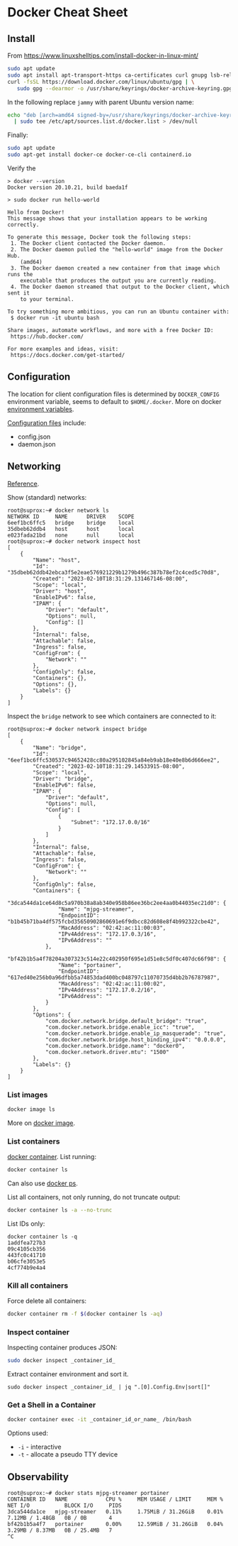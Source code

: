 # Docker Cheat Sheet

## Install

From  https://www.linuxshelltips.com/install-docker-in-linux-mint/

```sh
sudo apt update
sudo apt install apt-transport-https ca-certificates curl gnupg lsb-release -y
curl -fsSL https://download.docker.com/linux/ubuntu/gpg | \
   sudo gpg --dearmor -o /usr/share/keyrings/docker-archive-keyring.gpg
```

In the following replace `jammy` with parent Ubuntu version name:
```sh
echo "deb [arch=amd64 signed-by=/usr/share/keyrings/docker-archive-keyring.gpg] https://download.docker.com/linux/ubuntu jammy stable" \
  | sudo tee /etc/apt/sources.list.d/docker.list > /dev/null
```

Finally:
```sh
sudo apt update
sudo apt-get install docker-ce docker-ce-cli containerd.io
```

Verify the
```console
> docker --version
Docker version 20.10.21, build baeda1f

> sudo docker run hello-world

Hello from Docker!
This message shows that your installation appears to be working correctly.

To generate this message, Docker took the following steps:
 1. The Docker client contacted the Docker daemon.
 2. The Docker daemon pulled the "hello-world" image from the Docker Hub.
    (amd64)
 3. The Docker daemon created a new container from that image which runs the
    executable that produces the output you are currently reading.
 4. The Docker daemon streamed that output to the Docker client, which sent it
    to your terminal.

To try something more ambitious, you can run an Ubuntu container with:
 $ docker run -it ubuntu bash

Share images, automate workflows, and more with a free Docker ID:
 https://hub.docker.com/

For more examples and ideas, visit:
 https://docs.docker.com/get-started/

```
## Configuration

The location for client configuration files is determined by `DOCKER_CONFIG`
environment variable, seems to default to `$HOME/.docker`. More on docker
[environment variables](https://docs.docker.com/engine/reference/commandline/cli/#environment-variables).

[Configuration files](https://docs.docker.com/engine/reference/commandline/cli/#configuration-files)
include:

* config.json
* daemon.json

## Networking

[Reference](https://docs.docker.com/network/).

Show (standard) networks:

```console
root@suprox:~# docker network ls
NETWORK ID     NAME      DRIVER    SCOPE
6eef1bc6ffc5   bridge    bridge    local
35dbeb62ddb4   host      host      local
e023fada21bd   none      null      local
root@suprox:~# docker network inspect host
[
    {
        "Name": "host",
        "Id": "35dbeb62ddb42ebca3f5e2eae576921229b1279b496c387b78ef2c4ced5c70d8",
        "Created": "2023-02-10T18:31:29.131467146-08:00",
        "Scope": "local",
        "Driver": "host",
        "EnableIPv6": false,
        "IPAM": {
            "Driver": "default",
            "Options": null,
            "Config": []
        },
        "Internal": false,
        "Attachable": false,
        "Ingress": false,
        "ConfigFrom": {
            "Network": ""
        },
        "ConfigOnly": false,
        "Containers": {},
        "Options": {},
        "Labels": {}
    }
]
```

Inspect the `bridge` network to see which containers are connected to it:
```
root@suprox:~# docker network inspect bridge
[
    {
        "Name": "bridge",
        "Id": "6eef1bc6ffc530537c94652428cc80a295102845a84eb9ab18e40e8b6d666ee2",
        "Created": "2023-02-10T18:31:29.14533915-08:00",
        "Scope": "local",
        "Driver": "bridge",
        "EnableIPv6": false,
        "IPAM": {
            "Driver": "default",
            "Options": null,
            "Config": [
                {
                    "Subnet": "172.17.0.0/16"
                }
            ]
        },
        "Internal": false,
        "Attachable": false,
        "Ingress": false,
        "ConfigFrom": {
            "Network": ""
        },
        "ConfigOnly": false,
        "Containers": {
            "3dca544da1ce64d8c5a970b38a8ab340e958b86ee36bc2ee4aa0b44035ec21d0": {
                "Name": "mjpg-streamer",
                "EndpointID": "b1b45b71ba4df575fcbd35650902860691e6f9dbcc82d608e8f4b992322cbe42",
                "MacAddress": "02:42:ac:11:00:03",
                "IPv4Address": "172.17.0.3/16",
                "IPv6Address": ""
            },
            "bf42b1b5a4f78204a307323c514e22c402950f695e1d51e8c5df0c407dc66f98": {
                "Name": "portainer",
                "EndpointID": "617ed40e256b0a96dfbb5a74853dad400bc048797c11070735d4bb2b76787987",
                "MacAddress": "02:42:ac:11:00:02",
                "IPv4Address": "172.17.0.2/16",
                "IPv6Address": ""
            }
        },
        "Options": {
            "com.docker.network.bridge.default_bridge": "true",
            "com.docker.network.bridge.enable_icc": "true",
            "com.docker.network.bridge.enable_ip_masquerade": "true",
            "com.docker.network.bridge.host_binding_ipv4": "0.0.0.0",
            "com.docker.network.bridge.name": "docker0",
            "com.docker.network.driver.mtu": "1500"
        },
        "Labels": {}
    }
]
```

### List images

```sh
docker image ls
```

More on
[docker image](https://docs.docker.com/engine/reference/commandline/image/).

### List containers

[docker container](https://docs.docker.com/engine/reference/commandline/container/).
List running:

```sh
docker container ls
```

Can also use
[docker ps](https://docs.docker.com/engine/reference/commandline/ps/).

List all containers, not only running, do not truncate output:

```sh
docker container ls -a --no-trunc
```

List IDs only:

```
docker container ls -q
1addfea727b3
09c4105cb356
443fc0c41710
b06cfe3053e5
4cf774b9e4a4
```
### Kill all containers

Force delete all containers:

```sh
docker container rm -f $(docker container ls -aq)
```

### Inspect container

Inspecting container produces JSON:

```sh
sudo docker inspect _container_id_
```

Extract container environment and sort it.
```
sudo docker inspect _container_id_ | jq ".[0].Config.Env|sort[]"
```

### Get a Shell in a Container

```sh
docker container exec -it _container_id_or_name_ /bin/bash
```

Options used:

* `-i` - interactive
* `-t` - allocate a pseudo TTY device

## Observability

```
root@suprox:~# docker stats mjpg-streamer portainer
CONTAINER ID   NAME            CPU %     MEM USAGE / LIMIT     MEM %     NET I/O           BLOCK I/O     PIDS
3dca544da1ce   mjpg-streamer   0.11%     1.75MiB / 31.26GiB    0.01%     7.12MB / 1.48GB   0B / 0B       4
bf42b1b5a4f7   portainer       0.00%     12.59MiB / 31.26GiB   0.04%     3.29MB / 8.37MB   0B / 25.4MB   7
^C
```
